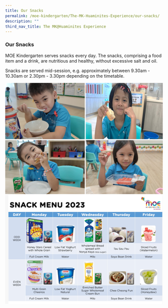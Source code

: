 ```yaml
---
title: Our Snacks
permalink: /moe-kindergarten/The-MK-Huaminites-Experience/our-snacks/
description: ""
third_nav_title: The MK@Huaminites Experience
---
```

### **Our Snacks**

MOE Kindergarten serves snacks every day. The snacks, comprising a food item and a drink, are nutritious and healthy, without excessive salt and oil.

Snacks are served mid-session, e.g. approximately between 9.30am - 10.30am or 2.30pm - 3.30pm depending on the timetable.

![](/images/our_snacks.png)
![](/images/snack_menu2023.jpeg)